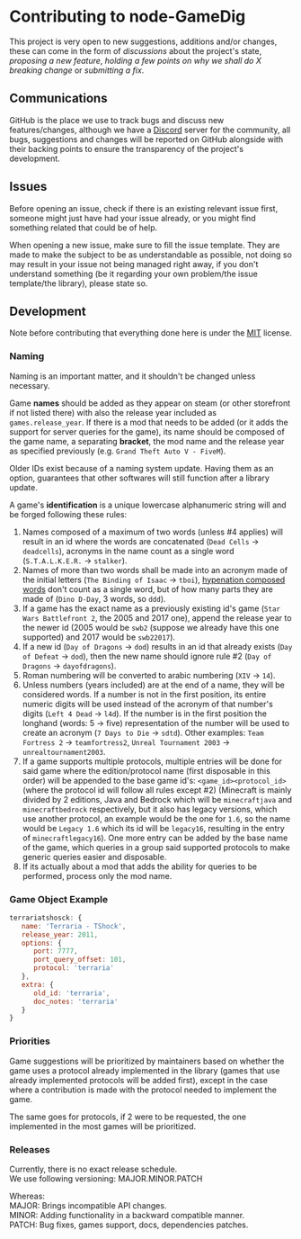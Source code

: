 # Contributing to node-GameDig
This project is very open to new suggestions, additions and/or changes, these
can come in the form of *discussions* about the project's state, *proposing a
new feature*, *holding a few points on why we shall do X breaking change* or
*submitting a fix*.

## Communications
GitHub is the place we use to track bugs and discuss new features/changes,
although we have a [Discord](https://discord.gg/NVCMn3tnxH) server for the
community, all bugs, suggestions and changes will be reported on GitHub
alongside with their backing points to ensure the transparency of the project's
development.

## Issues
Before opening an issue, check if there is an existing relevant issue first,
someone might just have had your issue already, or you might find something
related that could be of help.

When opening a new issue, make sure to fill the issue template. They are made
to make the subject to be as understandable as possible, not doing so may result
in your issue not being managed right away, if you don't understand something
(be it regarding your own problem/the issue template/the library), please state
so.

## Development
Note before contributing that everything done here is under the [MIT](https://opensource.org/license/mit/) license.

### Naming
Naming is an important matter, and it shouldn't be changed unless necessary.

Game **names** should be added as they appear on steam (or other storefront
if not listed there) with also the release year included as `games.release_year`. 
If there is a mod that needs to be added (or it adds the support for server
queries for the game), its name should be composed of the game name, a separating
**bracket**, the mod name and the release year as specified previously
(e.g. `Grand Theft Auto V - FiveM`).

Older IDs exist because of a naming system update. Having them as an option, 
guarantees that other softwares will still function after a library update.

A game's **identification** is a unique lowercase alphanumeric string will and be forged
following these rules:

1. Names composed of a maximum of two words (unless #4 applies) will result in an
   id where the words are concatenated (`Dead Cells` -> `deadcells`), acronyms in
   the name count as a single word (`S.T.A.L.K.E.R.` -> `stalker`).
2. Names of more than two words shall be made into an acronym made of the
   initial letters (`The Binding of Isaac` -> `tboi`), [hypenation composed words](https://prowritingaid.com/hyphenated-words)
   don't count as a single word, but of how many parts they are made of
   (`Dino D-Day`, 3 words, so `ddd`).
3. If a game has the exact name as a previously existing id's game
   (`Star Wars Battlefront 2`, the 2005 and 2017 one), append the release year to
   the newer id (2005 would be `swb2` (suppose we already have this one supported)
   and 2017 would be `swb22017`).
4. If a new id (`Day of Dragons` -> `dod`) results in an id that already exists
   (`Day of Defeat` -> `dod`), then the new name should ignore rule #2
   (`Day of Dragons` -> `dayofdragons`).
5. Roman numbering will be converted to arabic numbering (`XIV` -> `14`).
6. Unless numbers (years included) are at the end of a name, they will be considered
   words. If a number is not in the first position, its entire numeric digits will be
   used instead of the acronym of that number's digits (`Left 4 Dead` -> `l4d`). If the
   number is in the first position the longhand (words: 5 -> five) representation of the
   number will be used to create an acronym (`7 Days to Die` -> `sdtd`). Other examples:
   `Team Fortress 2` -> `teamfortress2`, `Unreal Tournament 2003` ->
   `unrealtournament2003`.
7. If a game supports multiple protocols, multiple entries will be done for said game
   where the edition/protocol name (first disposable in this order) will be appended to
   the base game id's: `<game_id><protocol_id>` (where the protocol id will follow all
   rules except #2) (Minecraft is mainly divided by 2 editions, Java and Bedrock
   which will be `minecraftjava` and `minecraftbedrock` respectively, but it also has
   legacy versions, which use another protocol, an example would be the one for `1.6`,
   so the name would be `Legacy 1.6` which its id will be `legacy16`, resulting in the
   entry of `minecraftlegacy16`). One more entry can be added by the base name of the
   game, which queries in a group said supported protocols to make generic queries
   easier and disposable.
8. If its actually about a mod that adds the ability for queries to be performed,
   process only the mod name.

### Game Object Example

```js
terrariatshosck: {
   name: 'Terraria - TShock',
   release_year: 2011,
   options: {
      port: 7777,
      port_query_offset: 101,
      protocol: 'terraria'
   },
   extra: {
      old_id: 'terraria',
      doc_notes: 'terraria'
   }
}
```

### Priorities
Game suggestions will be prioritized by maintainers based on whether the game
uses a protocol already implemented in the library (games that use already
implemented protocols will be added first), except in the case where a
contribution is made with the protocol needed to implement the game.

The same goes for protocols, if 2 were to be requested, the one implemented in
the most games will be prioritized.

### Releases
Currently, there is no exact release schedule.  
We use following versioning: MAJOR.MINOR.PATCH  

Whereas:  
MAJOR: Brings incompatible API changes.  
MINOR: Adding functionality in a backward compatible manner.  
PATCH: Bug fixes, games support, docs, dependencies patches.
